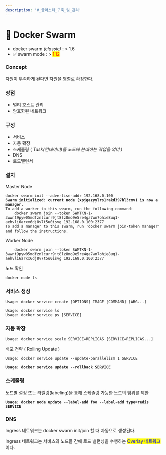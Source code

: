 ```yaml
---
description: '#_클러스터_구축_및_관리'
---
```


# 🐛 Docker Swarm

* docker swarm _(classic)_  :  > 1.6&#x20;
* ✅ swarm mode : > <mark style="color:red;">1.12</mark>

### Concept&#x20;

자원이 부족하게 된다면 자원을 병렬로 확장한다.

### 장점

* 멀티 호스트 관리
* 암호화된 네트워크

### 구성

* 서비스
* 자동 확장
* 스케줄링  ( _Task(컨테이너)를 노드에 분배하는 작업을 의미 )_
* DNS
* 로드밸런서

### 설치

Master Node

<pre class="language-bash"><code class="lang-bash">docker swarm init --advertise-addr 192.168.0.100
<strong>Swarm initialized: current node (xpjgazyylrs1rakd397hl3cmv) is now a manager.
</strong>To add a worker to this swarm, run the following command:
    docker swarm join --token SWMTKN-1-3wwnt9pyw05mdfznlcurr9jt8lz8mo9e5re4ga7wn7ohie8uq1-aehvli6arxx6dj8v7t5u0isvg 192.168.0.100:2377
To add a manager to this swarm, run 'docker swarm join-token manager' and follow the instructions.
</code></pre>

Worker Node

```
    docker swarm join --token SWMTKN-1-3wwnt9pyw05mdfznlcurr9jt8lz8mo9e5re4ga7wn7ohie8uq1-aehvli6arxx6dj8v7t5u0isvg 192.168.0.100:2377
```

노드 확인&#x20;

```
docker node ls
```



### 서비스 생성

```
Usage: docker service create [OPTIONS] IMAGE [COMMAND] [ARG...]
```

```
Usage: docker service ls
Usage: docker service ps [SERVICE]
```



### 자동 확장

```
Usage: docker service scale SERVICE=REPLICAS [SERVICE=REPLICAS...]
```

배포 전략 ( Rolling Update )

```
Usage: docker service update --update-parallelism 1 SERVICE
```

<pre><code><strong>Usage: docker service update --rollback SERVICE
</strong></code></pre>



### 스케줄링

노드별 설정 또는 라벨링(labeling)을 통해 스케줄링 가능한 노드의 범위를 제한

<pre><code><strong>Usage: docker node update --label-add foo --label-add type=redis SERVICE
</strong></code></pre>



### DNS

Ingress 네트워크는 docker swarm init/join 할 때 자동으로 생성된다.&#x20;

Ingress 네트워크는 서비스의 노드들 간에 로드 밸런싱을 수행하는 <mark style="color:blue;">Overlay 네트워크</mark>이다.



